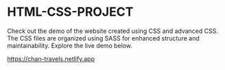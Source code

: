# HTML-CSS-PROJECT

Check out the demo of the website created using CSS and advanced CSS. The CSS files are organized using SASS for enhanced structure and maintainability. Explore the live demo below.

https://chan-travels.netlify.app
